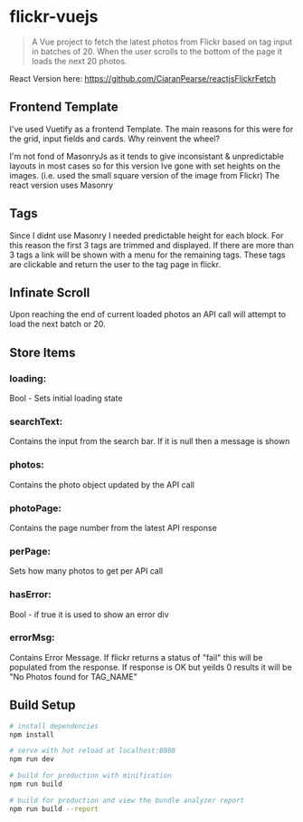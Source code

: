 # flickr-vuejs

> A Vue project to fetch the latest photos from Flickr based on tag input in batches of 20. When the user scrolls to the bottom of the page it loads the next 20 photos.

React Version here:
https://github.com/CiaranPearse/reactjsFlickrFetch

## Frontend Template
I've used Vuetify as a frontend Template. The main reasons for this were for the grid, input fields and cards. Why reinvent the wheel?


I'm not fond of MasonryJs as it tends to give inconsistant & unpredictable layouts in most cases so for this version Ive gone with set heights on the images. (i.e. used the small square version of the image from Flickr)
The react version uses Masonry


## Tags
Since I didnt use Masonry I needed predictable height for each block. For this reason the first 3 tags are trimmed and displayed. If there are more than 3 tags a link will be shown with a menu for the remaining tags. These tags are clickable and return the user to the tag page in flickr.


## Infinate Scroll
Upon reaching the end of current loaded photos an API call will attempt to load the next batch or 20.

## Store Items

### loading: 
Bool - Sets initial loading state

### searchText: 
Contains the input from the search bar. If it is null then a message is shown

### photos:
Contains the photo object updated by the API call

### photoPage:
Contains the page number from the latest API response

### perPage:
Sets how many photos to get per API call

### hasError:
Bool - if true it is used to show an error div

### errorMsg:
Contains Error Message. If flickr returns a status of "fail" this will be populated from the response. If response is OK but yeilds 0 results it will be "No Photos found for TAG_NAME"



## Build Setup

``` bash
# install dependencies
npm install

# serve with hot reload at localhost:8080
npm run dev

# build for production with minification
npm run build

# build for production and view the bundle analyzer report
npm run build --report
```